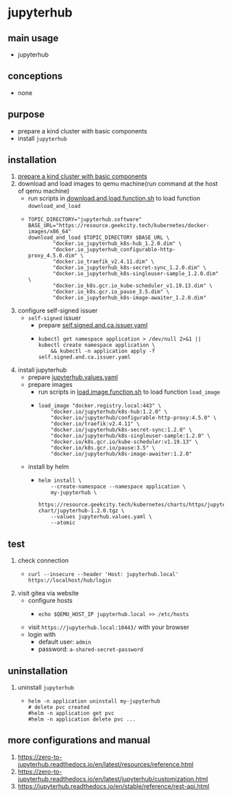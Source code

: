 # jupyterhub

## main usage

* jupyterhub

## conceptions

* none

## purpose

* prepare a kind cluster with basic components
* install `jupyterhub`

## installation

1. [prepare a kind cluster with basic components](../basic/kind.cluster.md)
2. download and load images to qemu machine(run command at the host of qemu machine)
    * run scripts
      in [download.and.load.function.sh](../resources/create.qemu.machine.for.kind/download.and.load.function.sh.md) to
      load function `download_and_load`
    * ```shell
      TOPIC_DIRECTORY="jupyterhub.software"
      BASE_URL="https://resource.geekcity.tech/kubernetes/docker-images/x86_64"
      download_and_load $TOPIC_DIRECTORY $BASE_URL \
              "docker.io_jupyterhub_k8s-hub_1.2.0.dim" \
              "docker.io_jupyterhub_configurable-http-proxy_4.5.0.dim" \
              "docker.io_traefik_v2.4.11.dim" \
              "docker.io_jupyterhub_k8s-secret-sync_1.2.0.dim" \
              "docker.io_jupyterhub_k8s-singleuser-sample_1.2.0.dim" \
              "docker.io_k8s.gcr.io_kube-scheduler_v1.19.13.dim" \
              "docker.io_k8s.gcr.io_pause_3.5.dim" \
              "docker.io_jupyterhub_k8s-image-awaiter_1.2.0.dim"
      ```
3. configure self-signed issuer
    * `self-signed` issuer
        + prepare [self.signed.and.ca.issuer.yaml](../basic/resources/cert.manager/self.signed.and.ca.issuer.yaml.md)
        + ```shell
          kubectl get namespace application > /dev/null 2>&1 || kubectl create namespace application \
              && kubectl -n application apply -f self.signed.and.ca.issuer.yaml
          ```
4. install jupyterhub
    * prepare [jupyterhub.values.yaml](resources/jupyterhub/jupyterhub.values.yaml.md)
    * prepare images
        + run scripts in [load.image.function.sh](../resources/load.image.function.sh.md) to load function `load_image`
        + ```shell
          load_image "docker.registry.local:443" \
              "docker.io/jupyterhub/k8s-hub:1.2.0" \
              "docker.io/jupyterhub/configurable-http-proxy:4.5.0" \
              "docker.io/traefik:v2.4.11" \
              "docker.io/jupyterhub/k8s-secret-sync:1.2.0" \
              "docker.io/jupyterhub/k8s-singleuser-sample:1.2.0" \
              "docker.io/k8s.gcr.io/kube-scheduler:v1.19.13" \
              "docker.io/k8s.gcr.io/pause:3.5" \
              "docker.io/jupyterhub/k8s-image-awaiter:1.2.0"
          ```
    * install by helm
        + ```shell
          helm install \
              --create-namespace --namespace application \
              my-jupyterhub \
              https://resource.geekcity.tech/kubernetes/charts/https/jupyterhub.github.io/helm-chart/jupyterhub-1.2.0.tgz \
              --values jupyterhub.values.yaml \
              --atomic
          ```

## test

1. check connection
    * ```shell
      curl --insecure --header 'Host: jupyterhub.local' https://localhost/hub/login
      ```
2. visit gitea via website
    * configure hosts
        + ```shell
          echo $QEMU_HOST_IP jupyterhub.local >> /etc/hosts
          ```
    * visit `https://jupyterhub.local:10443/` with your browser
    * login with
        + default user: `admin`
        + password: `a-shared-secret-password`

## uninstallation

1. uninstall `jupyterhub`
    * ```shell
      helm -n application uninstall my-jupyterhub
      # delete pvc created
      #helm -n application get pvc
      #helm -n application delete pvc ...
      ```

## more configurations and manual

1. https://zero-to-jupyterhub.readthedocs.io/en/latest/resources/reference.html
2. https://zero-to-jupyterhub.readthedocs.io/en/latest/jupyterhub/customization.html
3. https://jupyterhub.readthedocs.io/en/stable/reference/rest-api.html